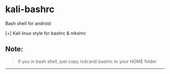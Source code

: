 # kali-bashrc

Bash shell for android

[+] Kali linux style for bashrc & mkshrc

Note:
---
> If you in bash shell, just copy /sdcard/.bashrc to your HOME folder
---
